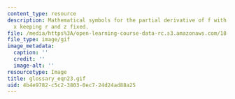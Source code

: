 ```yaml
---
content_type: resource
description: Mathematical symbols for the partial derivative of f with respect to
  x keeping r and z fixed.
file: /media/https%3A/open-learning-course-data-rc.s3.amazonaws.com/18-013a-calculus-with-applications-spring-2005/4b4e9782c5c238030ec724d24ad88a25_glossary_eqn23.gif
file_type: image/gif
image_metadata:
  caption: ''
  credit: ''
  image-alt: ''
resourcetype: Image
title: glossary_eqn23.gif
uid: 4b4e9782-c5c2-3803-0ec7-24d24ad88a25
---
```

